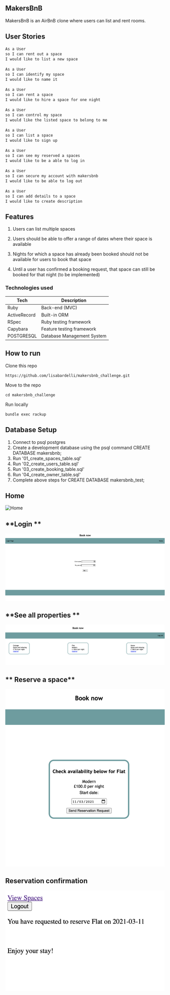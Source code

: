 ## MakersBnB ##
MakersBnB is an AirBnB clone where users can list and rent rooms.



## User Stories ##

```
As a User
so I can rent out a space
I would like to list a new space

As a User
so I can identify my space
I would like to name it

As a User
so I can rent a space
I would like to hire a space for one night

As a User
so I can control my space
I would like the listed space to belong to me

As a User
so I can list a space
I would like to sign up

As a User
so I can see my reserved a spaces
I would like to be a able to log in

As a User
so I can secure my account with makersbnb
I would like to be able to log out

As a User
so I can add details to a space  
I would like to create description

```
## Features ##

1. Users can list multiple spaces

2. Users should be able to offer a range of dates where their space is available

3. Nights for which a space has already been booked should not be available for users to book that space

4. Until a user has confirmed a booking request, that space can still be booked for that night (to be implemented)



### Technologies used

| Tech             | Description                | 
| ---------------- | -------------------------- | 
| Ruby             | Back-end (MVC)             | 
| ActiveRecord     | Built-in ORM               | 
| RSpec            | Ruby testing framework     | 
| Capybara         | Feature testing framework  | 
| POSTGRESQL       | Database Management System | 


## How to run


Clone this repo
```
https://github.com/lisabardelli/makersbnb_challenge.git
```

Move to the repo
```
cd makersbnb_challenge
```

Run locally

```
bundle exec rackup
```



## Database Setup ##

1. Connect to psql postgres
2. Create a development database using the psql command CREATE DATABASE makersbnb; 
3. Run '01_create_spaces_table.sql'
4. Run '02_create_users_table.sql'
5. Run '03_create_booking_table.sql'
6. Run '04_create_owner_table.sql'
7. Complete above steps for CREATE DATABASE makersbnb_test;


## **Home**
![Home](home.png)
## **Login **
![Login](login.png)
## **See all properties **
![See all properties](spaces.png)
## ** Reserve a space**
![Reserve a space](reserve.png)
## **Reservation confirmation**
![Reservation confirmation](reservation.png)





